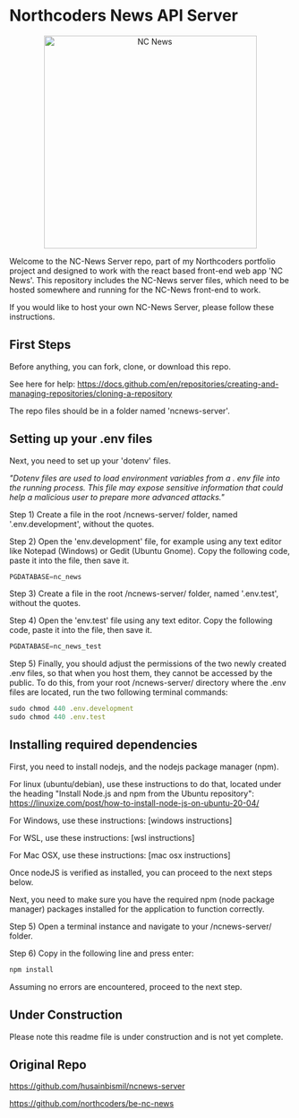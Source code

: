 # Northcoders News API Server #

<p align="center">
  <img title="NC News" width="380" alt="NC News" src="https://github.com/husainbismil/ncnews-server/blob/main/u_logo.png?raw=true">
</p>


Welcome to the NC-News Server repo, part of my Northcoders portfolio project and designed to work with the react based front-end web app 'NC News'. This repository includes the NC-News server files, which need to be hosted somewhere and running for the NC-News front-end to work. 

If you would like to host your own NC-News Server, please follow these instructions. 

## First Steps

Before anything, you can fork, clone, or download this repo. 

See here for help: https://docs.github.com/en/repositories/creating-and-managing-repositories/cloning-a-repository

The repo files should be in a folder named 'ncnews-server'.
 
 
## Setting up your .env files

Next, you need to set up your 'dotenv' files. 

*"Dotenv files are used to load environment variables from a . env file into the running process. This file may expose sensitive information that could help a malicious user to prepare more advanced attacks."*

Step 1) Create a file in the root /ncnews-server/ folder, named '.env.development', without the quotes.

Step 2) Open the 'env.development' file, for example using any text editor like Notepad (Windows) or Gedit (Ubuntu Gnome). Copy the following code, paste it into the file, then save it. 

```js
PGDATABASE=nc_news
```

Step 3) Create a file in the root /ncnews-server/ folder, named '.env.test', without the quotes.

Step 4) Open the 'env.test' file using any text editor. Copy the following code, paste it into the file, then save it. 

```js
PGDATABASE=nc_news_test
```

Step 5) Finally, you should adjust the permissions of the two newly created .env files, so that when you host them, they cannot be accessed by the public. To do this, from your root /ncnews-server/ directory where the .env files are located, run the two following terminal commands:

```js
sudo chmod 440 .env.development
sudo chmod 440 .env.test
```

## Installing required dependencies

First, you need to install nodejs, and the nodejs package manager (npm).

For linux (ubuntu/debian), use these instructions to do that, located under the heading "Install Node.js and npm from the Ubuntu repository": https://linuxize.com/post/how-to-install-node-js-on-ubuntu-20-04/

For Windows, use these instructions: [windows instructions]

For WSL, use these instructions: [wsl instructions]

For Mac OSX, use these instructions: [mac osx instructions]

Once nodeJS is verified as installed, you can proceed to the next steps below. 

Next, you need to make sure you have the required npm (node package manager) packages installed for the application to function correctly. 

Step 5) Open a terminal instance and navigate to your /ncnews-server/ folder.

Step 6) Copy in the following line and press enter:

```js
npm install
```

Assuming no errors are encountered, proceed to the next step. 


## Under Construction

Please note this readme file is under construction and is not yet complete.


## Original Repo

https://github.com/husainbismil/ncnews-server

https://github.com/northcoders/be-nc-news






